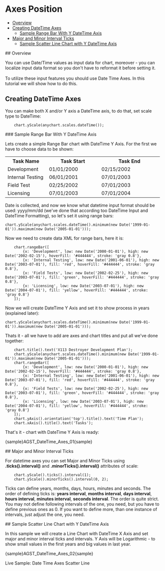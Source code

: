 # Axes Position

              
* [Overview](#overview)
* [Creating DateTime Axes](#create)
  * [Sample Range Bar With Y DateTime Axis](#range)
* [Major and Minor Interval Ticks](#ticks)
  * [Sample Scatter Line Chart with Y DateTime Axis](#sample)

<a name="overview"/>
## Overview

You can use Date/Time values as input data for chart, moreover - you can localize input data format so you don't have to reformat it before setting it.<!-- Read more about it in [link in need datetime-input.html ]Date Time Input Tutorial[/link].-->
<br/><br/>
To utilize these input features you should use Date Time Axes. In this tutorial we will show how to do this.
<a name="create"/>
## Creating DateTime Axes

You can make both X and/or Y axis a DateTime axis, to do that, set scale type to DateTime:

```
    chart.yScale(anychart.scales.dateTime());
```
<!--Before starting to create chart based on datetime values, you should study [Link in need datetime-input]DateTime Input Tutorial[/link], in which this input data formatting is explained.-->

<a name="range"/>
### Sample Range Bar With Y DateTime Axis

Lets create a simple Range Bar chart with DateTime Y Axis. For the first we have to choose data to be shown:

<table class="dtTABLE" width="700">
<tbody>
<tr>
<th width="145">Task Name</th>
<th width="237">Task Start</th>		
<th width="302">Task End</th>				
</tr>
<tr>
<td>Development</td>
<td>01/01/2000</td>
<td>02/15/2002</td>
</tr>
<tr>
<td>Internal Testing</td>
<td>06/01/2001</td>
<td>07/01/2003</td>
</tr>
<tr>
<td>Field Test </td>
<td>02/25/2002</td>
<td>07/01/2003</td>
</tr>
<tr>
<td>Licensing</td>
<td>07/01/2003</td>
<td>07/01/2004</td>
</tr>
</tbody>
</table>
Date is collected, and now we know what datetime input format should be used: yyyy/mm/dd (we've done that according too <!--[Link]-->DateTime Input<!--[/link]--> and <!--[Link]-->DateTime Formatting<!--[/Link]-->), so let's set it using range bars:

```
chart.yScale(anychart.scales.dateTime().minimum(new Date('1999-01-01')).maximum(new Date('2005-01-01')));
```

Now we need to create data XML for range bars, here it is:

```    
    chart.rangeBar([
        {x: 'Development', low: new Date('2000-01-01'), high: new Date('2002-02-15'), hoverFill: '#444444', stroke: 'gray 0.8'},
        {x: 'Internal Testing', low: new Date('2001-06-01'), high: new Date('2003-07-01'), fill: 'red', hoverFill: '#444444', stroke: 'gray 0.8'},
        {x: 'Field Tests', low: new Date('2002-02-25'), high: new Date('2003-07-01'), fill: 'green', hoverFill: '#444444', stroke: 'gray 0.8'},
        {x: 'Licensing', low: new Date('2003-07-01'), high: new Date('2004-07-01'), fill: 'yellow', hoverFill: '#444444', stroke: 'gray 0.8'}
    ]);
```
Now we will create DateTime Y Axis and set it to show process in years (explained later):

```
chart.yScale(anychart.scales.dateTime().minimum(new Date('1999-01-01')).maximum(new Date('2005-01-01')));
```
Thats it - all we have to add are axes and chart titles and put all we've done together:

```
    chart.title().text('X113 Destroyer Development Plan');
    chart.yScale(anychart.scales.dateTime().minimum(new Date('1999-01-01')).maximum(new Date('2005-01-01')));
    chart.rangeBar([
        {x: 'Development', low: new Date('2000-01-01'), high: new Date('2002-02-15'), hoverFill: '#444444', stroke: 'gray 0.8'},
        {x: 'Internal Testing', low: new Date('2001-06-01'), high: new Date('2003-07-01'), fill: 'red', hoverFill: '#444444', stroke: 'gray 0.8'},
        {x: 'Field Tests', low: new Date('2002-02-25'), high: new Date('2003-07-01'), fill: 'green', hoverFill: '#444444', stroke: 'gray 0.8'},
        {x: 'Licensing', low: new Date('2003-07-01'), high: new Date('2004-07-01'), fill: 'yellow', hoverFill: '#444444', stroke: 'gray 0.8'}
    ]);
    chart.yAxis().orientation('top').title().text('Time Plan');
    chart.xAxis().title().text('Tasks');
```
That's it - chart with DateTime Y Axis is ready:

{sample}AGST\_DateTime\_Axes\_01{sample}

<a name="ticks"/>
## Major and Minor Interval Ticks

For datetime axes you can set Major and Minor Ticks using **.ticks().interval()** and **.minorTicks().interval()** attributes of scale:
```
    chart.yScale().ticks().interval(1);
    chart.yScale().minorTicks().interval(0, 2);
```
Ticks can define years, months, days, hours, minutes and seconds. The order of defining ticks is: **years interval**, **months interval**, **days interval**, **hours interval**, **minutes interval**, **seconds interval**. The order is quite strict. You may not define following intervals of the one, you need, but you have to define previous ones as 0. If you want to define more, than one instance of intervals, just adjust the one, you need.

<a name="sample"/>
## Sample Scatter Line Chart with Y DateTime Axis

In this sample we will create a Line Chart with DateTime X Axis and set major and minor interval ticks and intervals. Y Axis will be Logarithmic - to show small values in the first years and big values in last year.

{sample}AGST\_DateTime\_Axes\_02{sample}

Live Sample:  Date Time Axes Scatter Line
